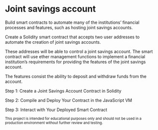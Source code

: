 # Joint savings account

Build smart contracts to automate many of the institutions’ financial processes and features, such as hosting joint savings accounts.

Create a Solidity smart contract that accepts two user addresses to automate the creation of joint savings accounts.

These addresses will be able to control a joint savings account. The smart contract will use ether management functions to implement a financial institution’s requirements for providing the features of the joint savings account. 

The features consist the ability to deposit and withdraw funds from the account.


Step 1: Create a Joint Savings Account Contract in Solidity

Step 2: Compile and Deploy Your Contract in the JavaScript VM

Step 3: Interact with Your Deployed Smart Contract



<sub>This project is intended for educational purposes only and should not be used in a production environment without further review and testing.</sub>

